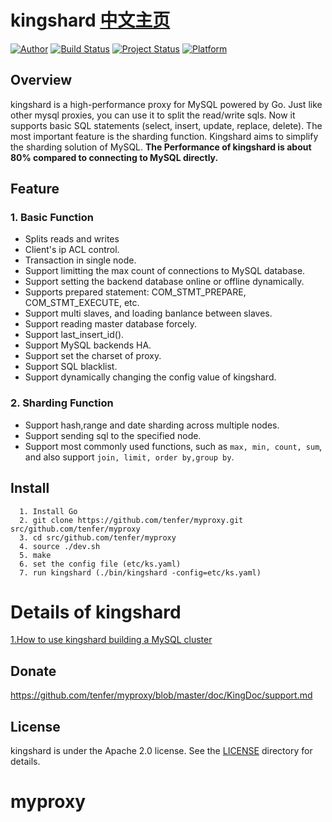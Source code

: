 #  kingshard [中文主页](README_ZH.md)
[![Author](https://img.shields.io/badge/author-@flike-blue.svg?style=flat)](http://weibo.com/chenfei001) [![Build Status](https://travis-ci.org/tenfer/myproxy.svg?branch=master)](https://travis-ci.org/tenfer/myproxy) [![Project Status](https://img.shields.io/badge/status-stable-green.svg)](https://github.com/tenfer/myproxy) [![Platform](https://img.shields.io/badge/platform-%20Linux%20macOS%20Windows-green.svg?style=flat)](https://github.com/tenfer/myproxy)

## Overview

kingshard is a high-performance proxy for MySQL powered by Go. Just like other mysql proxies, you can use it to split the read/write sqls. Now it supports basic SQL statements (select, insert, update, replace, delete). The most important feature is the sharding function. Kingshard aims to simplify the sharding solution of MySQL. **The Performance of kingshard is about 80% compared to connecting to MySQL directly.**

## Feature

### 1. Basic Function
- Splits reads and writes
- Client's ip ACL control.
- Transaction in single node.
- Support limitting the max count of connections to MySQL database.
- Support setting the backend database online or offline dynamically.
- Supports prepared statement: COM_STMT_PREPARE, COM_STMT_EXECUTE, etc.
- Support multi slaves, and loading banlance between slaves.
- Support reading master database forcely.
- Support last_insert_id().
- Support MySQL backends HA.
- Support set the charset of proxy.
- Support SQL blacklist.
- Support dynamically changing the config value of kingshard.

### 2. Sharding Function
- Support hash,range and date sharding across multiple nodes.
- Support sending sql to the specified node.
- Support most commonly used functions, such as `max, min, count, sum`, and also support `join, limit, order by,group by`.

## Install
```
  1. Install Go
  2. git clone https://github.com/tenfer/myproxy.git src/github.com/tenfer/myproxy
  3. cd src/github.com/tenfer/myproxy
  4. source ./dev.sh
  5. make
  6. set the config file (etc/ks.yaml)
  7. run kingshard (./bin/kingshard -config=etc/ks.yaml)
```

# Details of kingshard

[1.How to use kingshard building a MySQL cluster](./doc/KingDoc/how_to_use_kingshard_EN.md)

## Donate

https://github.com/tenfer/myproxy/blob/master/doc/KingDoc/support.md

## License

kingshard is under the Apache 2.0 license. See the [LICENSE](./doc/License) directory for details.
# myproxy
